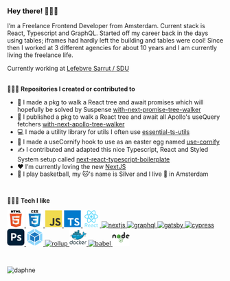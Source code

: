 ### Hey there! 👩🏼‍💻 

I’m a Freelance Frontend Developer from Amsterdam. Current stack is React, Typescript and GraphQL. Started off my career  back in the days using tables; iframes had hardly left the building and tables were cool! Since then I worked at 3 different agencies for about 10 years and I am currently living the freelance life.

Currently working at [Lefebvre Sarrut / SDU](https://github.com/elseu/)
<br/>
<br/>

👩🏼‍💻 **Repositories I created or contributed to**
- 🌳 I made a pkg to walk a React tree and await promises which will hopefully be solved by Suspense [with-next-promise-tree-walker](https://github.com/daphnesmit/with-next-promise-tree-walker)
- 🌳 I published a pkg to walk a React tree and await all Apollo's useQuery fetchers [with-next-apollo-tree-walker](https://github.com/daphnesmit/with-next-apollo-tree-walker)
- 💻 I made a utility library for utils I often use [essential-ts-utils](https://github.com/daphnesmit/essential-ts-utils)
- 🦄 I made a useCornify hook to use as an easter egg named [use-cornify](https://github.com/daphnesmit/use-cornify)
- ✍ I contributed and adapted this nice Typescript, React and Styled System setup called [next-react-typescript-boilerplate](https://github.com/daphnesmit/next-react-typescript-boilerplate)
- ❤️ I’m currently loving the new [NextJS](https://nextjs.org/)
- 🏀 I play basketball, my 🐱's name is Silver and I live 👭 in Amsterdam

<br/>

👨🏼‍💻 **Tech I like**
<p align="left">
<a href="https://www.w3.org/html/" target="_blank"> <img src="https://raw.githubusercontent.com/devicons/devicon/master/icons/html5/html5-original-wordmark.svg" alt="html5" width="40" height="40"/> </a>
<a href="https://www.w3schools.com/css/" target="_blank"> <img src="https://raw.githubusercontent.com/devicons/devicon/master/icons/css3/css3-original-wordmark.svg" alt="css3" width="40" height="40"/> </a>
<a href="https://developer.mozilla.org/en-US/docs/Web/JavaScript" target="_blank"> <img src="https://raw.githubusercontent.com/devicons/devicon/master/icons/javascript/javascript-original.svg" alt="javascript" width="40" height="40"/> </a>
<a href="https://www.typescriptlang.org/" target="_blank"> <img src="https://raw.githubusercontent.com/devicons/devicon/master/icons/typescript/typescript-original.svg" alt="typescript" width="40" height="40"/> </a>
<a href="https://reactjs.org/" target="_blank"> <img src="https://raw.githubusercontent.com/devicons/devicon/master/icons/react/react-original-wordmark.svg" alt="react" width="40" height="40"/> </a>
<a href="https://nextjs.org/" target="_blank"> <img src="https://upload.wikimedia.org/wikipedia/commons/8/8e/Nextjs-logo.svg" alt="nextjs" width="40" height="40"/> </a>
<a href="https://graphql.org/" target="_blank"> <img src="https://upload.wikimedia.org/wikipedia/commons/thumb/1/17/GraphQL_Logo.svg/1024px-GraphQL_Logo.svg.png" alt="graphql" width="40" height="40"/> </a>
<a href="https://www.gatsbyjs.com/" target="_blank"> <img src="https://www.vectorlogo.zone/logos/gatsbyjs/gatsbyjs-icon.svg" alt="gatsby" width="40" height="40"/> </a>
<a href="https://www.cypress.io" target="_blank"> <img src="https://raw.githubusercontent.com/simple-icons/simple-icons/6e46ec1fc23b60c8fd0d2f2ff46db82e16dbd75f/icons/cypress.svg" alt="cypress" width="40" height="40"/> </a>
<a href="https://www.photoshop.com/en" target="_blank"> <img src="https://raw.githubusercontent.com/devicons/devicon/master/icons/photoshop/photoshop-plain.svg" alt="photoshop" width="40" height="40"/> </a>
<a href="https://webpack.js.org" target="_blank"> <img src="https://raw.githubusercontent.com/devicons/devicon/master/icons/webpack/webpack-original.svg" alt="webpack" width="40" height="40"/> </a>
<a href="https://rollupjs.org" target="_blank"> <img src="https://rollupjs.org/logo.svg" alt="rollup" width="40" height="40"/> </a>
<a href="https://www.docker.com/" target="_blank"> <img src="https://raw.githubusercontent.com/devicons/devicon/master/icons/docker/docker-original-wordmark.svg" alt="docker" width="40" height="40"/> </a>
<a href="https://babeljs.io/" target="_blank"> <img src="https://www.vectorlogo.zone/logos/babeljs/babeljs-icon.svg" alt="babel" width="40" height="40"/> </a>
<a href="https://nodejs.org" target="_blank"> <img src="https://raw.githubusercontent.com/devicons/devicon/master/icons/nodejs/nodejs-original-wordmark.svg" alt="nodejs" width="40" height="40"/> </a>
</p>
<br/>

<p><img src="https://github-readme-stats.vercel.app/api?username=daphnesmit&show_icons=true" alt="daphne" /></p>
